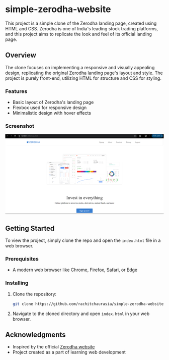 # simple-zerodha-website

This project is a simple clone of the Zerodha landing page, created using HTML and CSS. Zerodha is one of India's leading stock trading platforms, and this project aims to replicate the look and feel of its official landing page.

## Overview

The clone focuses on implementing a responsive and visually appealing design, replicating the original Zerodha landing page's layout and style. The project is purely front-end, utilizing HTML for structure and CSS for styling.

### Features

- Basic layout of Zerodha's landing page
- Flexbox used for responsive design
- Minimalistic design with hover effects

### Screenshot

![Screenshot](assets\image.png)


## Getting Started

To view the project, simply clone the repo and open the `index.html` file in a web browser.

### Prerequisites

- A modern web browser like Chrome, Firefox, Safari, or Edge

### Installing

1. Clone the repository:
   ```sh
   git clone https://github.com/rachitchaurasia/simple-zerodha-website.git
   ```
2. Navigate to the cloned directory and open `index.html` in your web browser.


## Acknowledgments

- Inspired by the official [Zerodha website](https://www.zerodha.com/)
- Project created as a part of learning web development

